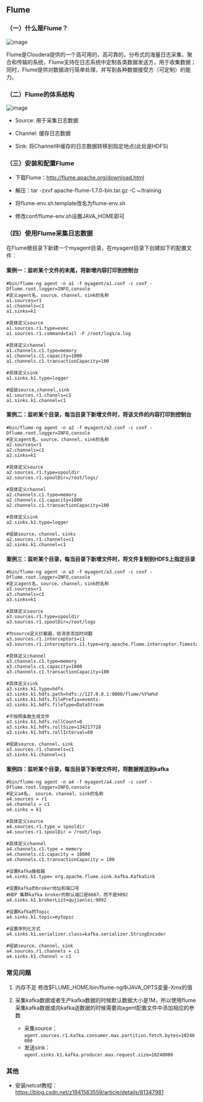 ## Flume

### （一）什么是Flume？

![image](https://github.com/MrQuJL/hadoop-guide/blob/master/16-Flume/imgs/flume-logo.png)

Flume是Cloudera提供的一个高可用的，高可靠的，分布式的海量日志采集、聚合和传输的系统，Flume支持在日志系统中定制各类数据发送方，用于收集数据；同时，Flume提供对数据进行简单处理，并写到各种数据接受方（可定制）的能力。


### （二）Flume的体系结构

![image](https://github.com/MrQuJL/hadoop-guide/blob/master/16-Flume/imgs/flume-arc.png)

* Source: 用于采集日志数据

* Channel: 缓存日志数据

* Sink: 将Channel中缓存的日志数据转移到指定地点(此处是HDFS)

### （三）安装和配置Flume

* 下载Flume：http://flume.apache.org/download.html

* 解压：tar -zxvf apache-flume-1.7.0-bin.tar.gz -C ~/training

* 将flume-env.sh.template改名为flume-env.sh

* 修改conf/flume-env.sh设置JAVA_HOME即可

### （四）使用Flume采集日志数据

在Flume根目录下新建一个myagent目录，在myagent目录下创建如下的配置文件：

#### 案例一：监听某个文件的末尾，将新增内容打印到控制台

```shell
#bin/flume-ng agent -n a1 -f myagent/a1.conf -c conf -Dflume.root.logger=INFO,console
#定义agent名，source、channel、sink的名称
a1.sources=r1
a1.channels=c1
a1.sinks=k1

#具体定义source
a1.sources.r1.type=exec
a1.sources.r1.command=tail -F /root/logs/a.log

#具体定义channel
a1.channels.c1.type=memory
a1.channels.c1.capacity=1000
a1.channels.c1.transactionCapacity=100

#具体定义sink
a1.sinks.k1.type=logger

#组装source,channel,sink
a1.sources.r1.chanels=c1
a1.sinks.k1.channel=c1
```

#### 案例二：监听某个目录，每当目录下新增文件时，将该文件的内容打印到控制台

```shell
#bin/flume-ng agent -n a2 -f myagent/a2.conf -c conf -Dflume.root.logger=INFO,console
#定义agent名，source，channel，sink的名称
a2.sources=r1
a2.channels=c1
a2.sinks=k1

#具体定义source
a2.sources.r1.type=spooldir
a2.sources.r1.spoolDir=/root/logs/

#具体定义channel
a2.channels.c1.type=memory
a2.channels.c1.capacity=1000
a2.channels.c1.transactionCapacity=100

#具体定义sink
a2.sinks.k1.type=logger

#组装source，channel，sinks
a2.sources.r1.channels=c1
a2.sinks.k1.channel=c1
```

#### 案例三：监听某个目录，每当目录下新增文件时，将文件复制到HDFS上指定目录

```shell
#bin/flume-ng agent -n a3 -f myagent/a3.conf -c conf -Dflume.root.logger=INFO,console
#定义agent名，source，channel，sink的名称
a3.sources=r1
a3.channels=c1
a3.sinks=k1

#具体定义source
a3.sources.r1.type=spooldir
a3.sources.r1.spoolDir=/root/logs

#为source定义拦截器，给消息添加时间戳
a3.sources.r1.interceptors=i1
a3.sources.r1.interceptors.i1.type=org.apache.flume.interceptor.TimestampInterceptor$Builder

#具体定义channel
a3.channels.c1.type=memory
a3.channels.c1.capacity=1000
a3.channels.c1.transactionCapacity=100

#具体定义sink
a3.sinks.k1.type=hdfs
a3.sinks.k1.hdfs.path=hdfs://127.0.0.1:9000/flume/%Y%m%d
a3.sinks.k1.hdfs.filePrefix=events-
a3.sinks.k1.hdfs.fileType=DataStream

#不按照条数生成文件
a3.sinks.k1.hdfs.rollCount=0
a3.sinks.k1.hdfs.rollSize=134217728
a3.sinks.k1.hdfs.rollInterval=60

#组装source，channel，sink
a3.sources.r1.channels=c1
a3.sinks.k1.channel=c1
```

#### 案例四：监听某个目录，每当目录下新增文件时，将数据推送到kafka

```shell
#bin/flume-ng agent -n a4 -f myagent/a4.conf -c conf -Dflume.root.logger=INFO,console
#定义a4名， source、channel、sink的名称
a4.sources = r1
a4.channels = c1
a4.sinks = k1

#具体定义source
a4.sources.r1.type = spooldir
a4.sources.r1.spoolDir = /root/logs

#具体定义channel
a4.channels.c1.type = memory
a4.channels.c1.capacity = 10000
a4.channels.c1.transactionCapacity = 100

#设置Kafka接收器
a4.sinks.k1.type= org.apache.flume.sink.kafka.KafkaSink

#设置Kafka的broker地址和端口号
#HDP 集群kafka broker的默认端口是6667，而不是9092
a4.sinks.k1.brokerList=qujianlei:9092

#设置Kafka的Topic
a4.sinks.k1.topic=mytopic

#设置序列化方式
a4.sinks.k1.serializer.class=kafka.serializer.StringEncoder

#组装source、channel、sink
a4.sources.r1.channels = c1
a4.sinks.k1.channel = c1
```

### 常见问题

1. 内存不足
	修改$FLUME_HOME/bin/flume-ng中JAVA_OPTS变量-Xmx的值

2. 采集kafka数据或者生产kafka数据的时候默认数据大小是1M，所以使用flume采集kafka数据或向kafka送数据的时候需要向agent配置文件中添加相应的参数
	* 采集source：```agent.sources.r1.kafka.consumer.max.partition.fetch.bytes=10240000```
	* 发送sink：```agent.sinks.k1.kafka.producer.max.request.size=10240000```





### 其他

* 安装netcat教程：https://blog.csdn.net/z1941563559/article/details/81347981



